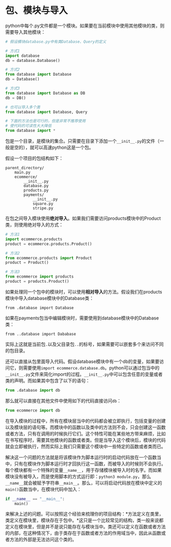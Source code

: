 # 包、模块与导入

python中每个.py文件都是一个模块。如果要在当前模块中使用其他模块的类，则需要导入其他模块：

```python
# 假设模块database.py中有类Database、Query的定义

# 方式1
import database
db = database.Database()

# 方式2
from database import Database
db = Database()

# 方式3
from database import Database as DB
db = DB()

# 也可以导入多个类
from database import Database, Query

# 下面的方法也是可行的，但是非常不推荐使用
# 使代码的可读性大大降低
from database import *
```

包是一个目录，是模块的集合。只需要在目录下添加一个`__init__.py`的文件（一般是空的），就可以高速python这是一个包。

假设一个项目的包结构如下：

```
parent_directory/
    main.py
    ecommerce/
        __init__.py
        database.py
        products.py
        payments/
            __init__.py
            square.py
            stripe.py
```

在包之间导入模块使用**绝对导入**。如果我们需要访问products模块中的Product类，则使用绝对导入的方式：

```python
# 方法1
import ecommerce.products
product = ecommerce.products.Product()

# 方法2
from ecommerce.products import Product
product = Product()

# 方法3
from ecommerce import products
product = products.Product()
```

如果处理同一个包中的模块时，可以使用**相对导入**的方法。假设我们在products模块中导入database模块中的Database类：

```
from .database import Database
```

如果在payments包当中编辑模块时，需要使用到database模块中的Database类：

```
from ..database import Dababase
```

实际上这就是当前包`.`以及父目录包`..`的标号，如果需要可以嵌套多个来访问不同的包目录。

还可以直接从包里面导入代码。假设database模块中有一个db的变量，如果要访问它，则需要使用`import ecommerce.database.db`。python可以通过包当中的`__init__.py`文件来简化import的过程。`__init__.py`中可以包含任意的变量或者类的声明。而如果其中包含了以下的语句：

```python
from .database import db
```

那么就可以直接在其他文件中使用如下的代码直接访问`db`：

```python
from ecommerce import db
```

在导入模块的过程中，所有在模块层当中的代码都会被立即执行，包括变量的创建以及模块层的语句等。而模块中的函数以及类中的方法则不会，只会创建这一函数或者方法，只有在调用的时候执行它们。这个特性可能在某些地方带来麻烦，比如在书写程序时，需要其他模块的函数或者类。但是当导入这个模块后，模块的代码就会立即被执行，然而实际上我们只需要这个模块中一些特定的函数或者类而已。

解决这一个问题的方法就是将该模块作为脚本运行时的启动代码放在一个函数当中，只有在模块作为脚本运行时才回执行这一函数，而被导入的时候则不会执行。每个模块都有一个特殊的变量`__name__`，用于存储模块被导入时的名字。而如果模块没有被导入，而是使用脚本的方式运行即：`python3 module.py`，那么`__name__`就会被赋予字符串`__main__`。那么，可以将启动代码放在模块中定义的`main()`函数当中，在模块代码中加入：

```python
if __name__ == "__main__":
    main()
```

来解决上述的问题。可以按照这个经验来梳理你的项目结构：*方法定义在类里，类定义在模块里，模块存在于包中。*这只是一个比较常见的结构，类一般来说都定义在模块里，但是并不是说只能存在与模块当中。类还可以定义在函数或者方法的内部，在这种情况下，由于类存在于函数或者方法的作用域当中，因此从函数或者方法的外部是无法访问这个类的。